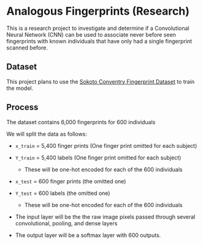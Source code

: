 # Analogous Fingerprints (Research)

This is a research project to investigate and determine if a Convolutional Neural Network (CNN) can be used to associate never before seen fingerprints with known individuals that have only had a single fingerprint scanned before.

## Dataset
This project plans to use the [Sokoto Conventry Fingerprint Dataset](https://arxiv.org/abs/1807.10609) to train the model.


## Process

The dataset contains 6,000 fingerprints for 600 individuals

We will split the data as follows:
- `x_train` = 5,400 finger prints (One finger print omitted for each subject)
- `Y_train` = 5,400 labels (One finger print omitted for each subject)
  - These will be one-hot encoded for each of the 600 individuals
- `x_test` = 600 finger prints (the omitted one)
- `Y_test` = 600 labels (the omitted one)
  - These will be one-hot encoded for each of the 600 individuals

- The input layer will be the the raw image pixels passed through several convolutional, pooling, and dense layers
- The output layer will be a softmax layer with 600 outputs.
